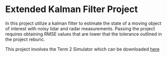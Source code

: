 # Extended Kalman Filter Project

In this project utilize a kalman filter to estimate the state of a moving object of interest with noisy lidar and radar measurements. Passing the project requires obtaining RMSE values that are lower that the tolerance outlined in the project reburic.

This project involves the Term 2 Simulator which can be downloaded [here](https://github.com/udacity/self-driving-car-sim/releases/tag/v1.0)


